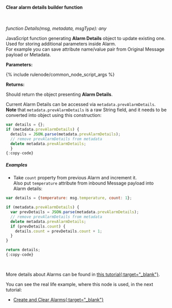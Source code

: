 #### Clear alarm details builder function

<div class="divider"></div>
<br/>

*function Details(msg, metadata, msgType): any*

JavaScript function generating **Alarm Details** object to update existing one. Used for storing additional parameters inside Alarm.<br>
For example you can save attribute name/value pair from Original Message payload or Metadata.

**Parameters:**

{% include rulenode/common_node_script_args %}

**Returns:**

Should return the object presenting **Alarm Details**.

Current Alarm Details can be accessed via `metadata.prevAlarmDetails`.<br>
**Note** that `metadata.prevAlarmDetails` is a raw String field, and it needs to be converted into object using this construction:

```javascript
var details = {};
if (metadata.prevAlarmDetails) {
  details = JSON.parse(metadata.prevAlarmDetails);
  // remove prevAlarmDetails from metadata
  delete metadata.prevAlarmDetails;
  }
{:copy-code}
```

<div class="divider"></div>

##### Examples

<ul>
<li>
Take <code>count</code> property from previous Alarm and increment it.<br>
Also put <code>temperature</code> attribute from inbound Message payload into Alarm details:
</li>
</ul>

```javascript
var details = {temperature: msg.temperature, count: 1};

if (metadata.prevAlarmDetails) {
  var prevDetails = JSON.parse(metadata.prevAlarmDetails);
  // remove prevAlarmDetails from metadata
  delete metadata.prevAlarmDetails;
  if (prevDetails.count) {
    details.count = prevDetails.count + 1;
  }
}

return details;
{:copy-code}
```

<br>

More details about Alarms can be found in [this tutorial{:target="_blank"}](${siteBaseUrl}/docs/user-guide/alarms/).

You can see the real life example, where this node is used, in the next tutorial:

- [Create and Clear Alarms{:target="_blank"}](${siteBaseUrl}/docs/user-guide/rule-engine-2-0/tutorials/create-clear-alarms/)

<br>
<br>

